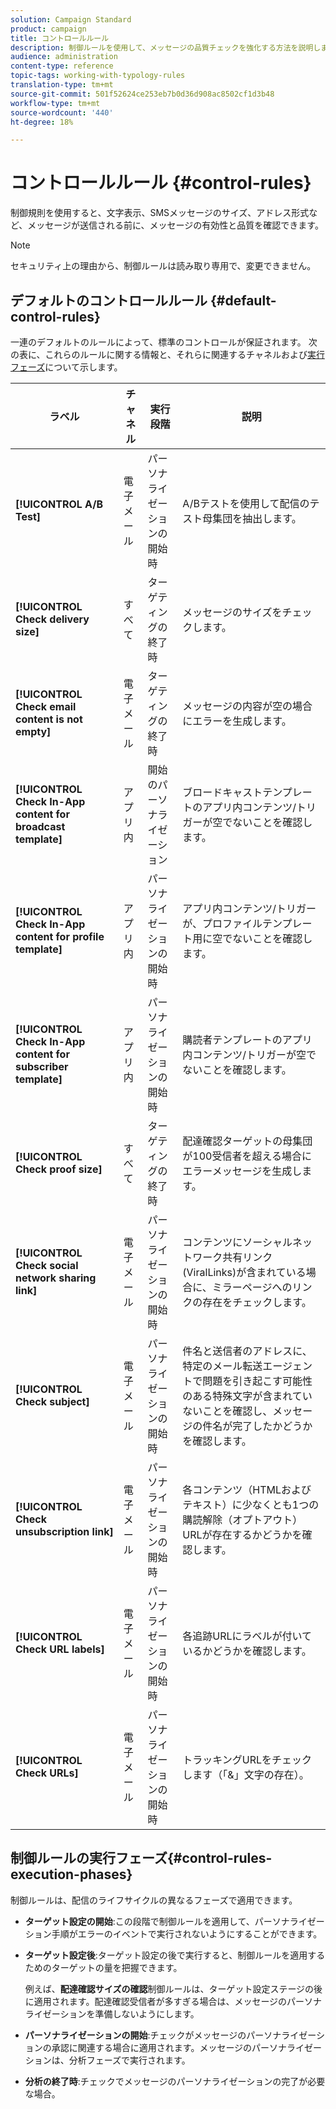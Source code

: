 ```yaml
---
solution: Campaign Standard
product: campaign
title: コントロールルール
description: 制御ルールを使用して、メッセージの品質チェックを強化する方法を説明します。
audience: administration
content-type: reference
topic-tags: working-with-typology-rules
translation-type: tm+mt
source-git-commit: 501f52624ce253eb7b0d36d908ac8502cf1d3b48
workflow-type: tm+mt
source-wordcount: '440'
ht-degree: 18%

---
```



# コントロールルール {#control-rules}

制御規則を使用すると、文字表示、SMSメッセージのサイズ、アドレス形式など、メッセージが送信される前に、メッセージの有効性と品質を確認できます。

>[!NOTE]
>
>セキュリティ上の理由から、制御ルールは読み取り専用で、変更できません。

## デフォルトのコントロールルール {#default-control-rules}

一連のデフォルトのルールによって、標準のコントロールが保証されます。 次の表に、これらのルールに関する情報と、それらに関連するチャネルおよび[実行フェーズ](#control-rules-execution-phases)について示します。

| ラベル | チャネル | 実行段階 | 説明 |
---------|----------|---------|---------
| **[!UICONTROL A/B Test]** | 電子メール | パーソナライゼーションの開始時 | A/Bテストを使用して配信のテスト母集団を抽出します。 |
| **[!UICONTROL Check delivery size]** | すべて | ターゲティングの終了時 | メッセージのサイズをチェックします。 |
| **[!UICONTROL Check email content is not empty]** | 電子メール | ターゲティングの終了時 | メッセージの内容が空の場合にエラーを生成します。 |
| **[!UICONTROL Check In-App content for broadcast template]** | アプリ内 | 開始のパーソナライゼーション | ブロードキャストテンプレートのアプリ内コンテンツ/トリガーが空でないことを確認します。 |
| **[!UICONTROL Check In-App content for profile template]** | アプリ内 | パーソナライゼーションの開始時 | アプリ内コンテンツ/トリガーが、プロファイルテンプレート用に空でないことを確認します。 |
| **[!UICONTROL Check In-App content for subscriber template]** | アプリ内 | パーソナライゼーションの開始時 | 購読者テンプレートのアプリ内コンテンツ/トリガーが空でないことを確認します。 |
| **[!UICONTROL Check proof size]** | すべて | ターゲティングの終了時 | 配達確認ターゲットの母集団が100受信者を超える場合にエラーメッセージを生成します。 |
| **[!UICONTROL Check social network sharing link]** | 電子メール | パーソナライゼーションの開始時 | コンテンツにソーシャルネットワーク共有リンク(ViralLinks)が含まれている場合に、ミラーページへのリンクの存在をチェックします。 |
| **[!UICONTROL Check subject]** | 電子メール | パーソナライゼーションの開始時 | 件名と送信者のアドレスに、特定のメール転送エージェントで問題を引き起こす可能性のある特殊文字が含まれていないことを確認し、メッセージの件名が完了したかどうかを確認します。 |
| **[!UICONTROL Check unsubscription link]** | 電子メール | パーソナライゼーションの開始時 | 各コンテンツ（HTMLおよびテキスト）に少なくとも1つの購読解除（オプトアウト）URLが存在するかどうかを確認します。 |
| **[!UICONTROL Check URL labels]** | 電子メール | パーソナライゼーションの開始時 | 各追跡URLにラベルが付いているかどうかを確認します。 |
| **[!UICONTROL Check URLs]** | 電子メール | パーソナライゼーションの開始時 | トラッキングURLをチェックします（「&amp;」文字の存在）。 |

## 制御ルールの実行フェーズ{#control-rules-execution-phases}

制御ルールは、配信のライフサイクルの異なるフェーズで適用できます。

* **ターゲット設定の開始**:この段階で制御ルールを適用して、パーソナライゼーション手順がエラーのイベントで実行されないようにすることができます。

* **ターゲット設定後**:ターゲット設定の後で実行すると、制御ルールを適用するためのターゲットの量を把握できます。

   例えば、**配達確認サイズの確認**&#x200B;制御ルールは、ターゲット設定ステージの後に適用されます。配達確認受信者が多すぎる場合は、メッセージのパーソナライゼーションを準備しないようにします。

* **パーソナライゼーションの開始**:チェックがメッセージのパーソナライゼーションの承認に関連する場合に適用されます。メッセージのパーソナライゼーションは、分析フェーズで実行されます。

* **分析の終了時**:チェックでメッセージのパーソナライゼーションの完了が必要な場合。
